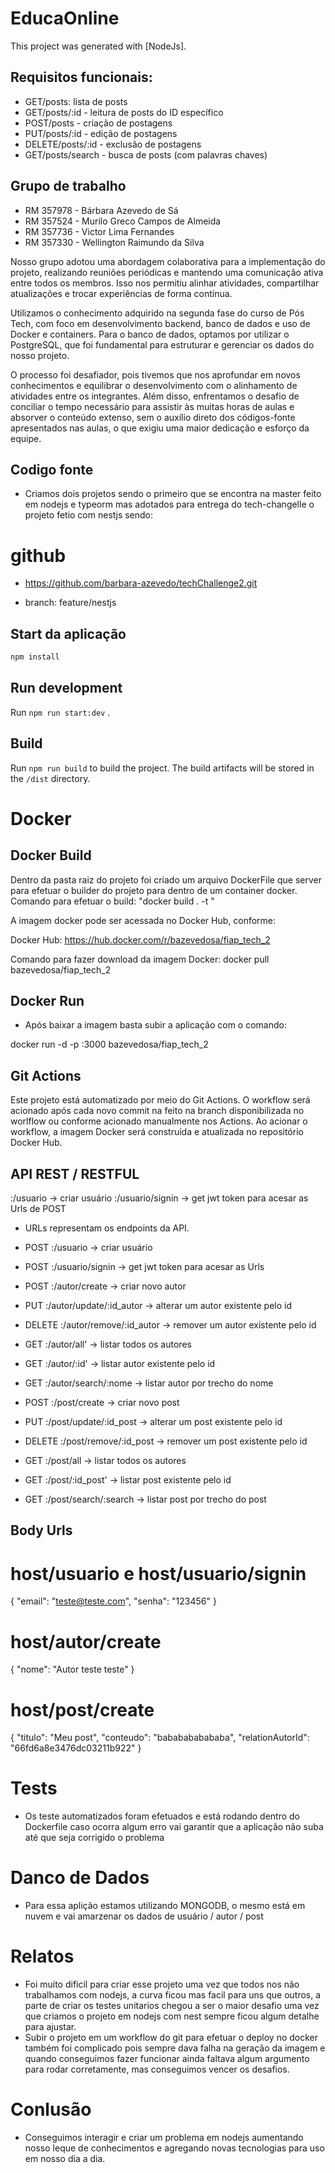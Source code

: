 # EducaOnline

This project was generated with [NodeJs]. 


## Requisitos funcionais:

* GET/posts: lista de posts
* GET/posts/:id - leitura de posts do ID específico
* POST/posts - criação de postagens
* PUT/posts/:id - edição de postagens
* DELETE/posts/:id - exclusão de postagens
* GET/posts/search - busca de posts  (com palavras chaves)

## Grupo de trabalho
* RM 357978 - Bárbara Azevedo de Sá
* RM 357524 - Murilo Greco Campos de Almeida
* RM 357736 - Victor Lima Fernandes
* RM 357330 - Wellington Raimundo da Silva

Nosso grupo adotou uma abordagem colaborativa para a implementação do projeto, realizando reuniões periódicas e mantendo uma comunicação ativa entre todos os membros. Isso nos permitiu alinhar atividades, compartilhar atualizações e trocar experiências de forma contínua.

Utilizamos o conhecimento adquirido na segunda fase do curso de Pós Tech, com foco em desenvolvimento backend, banco de dados e uso de Docker e containers. Para o banco de dados, optamos por utilizar o PostgreSQL, que foi fundamental para estruturar e gerenciar os dados do nosso projeto.

O processo foi desafiador, pois tivemos que nos aprofundar em novos conhecimentos e equilibrar o desenvolvimento com o alinhamento de atividades entre os integrantes. Além disso, enfrentamos o desafio de conciliar o tempo necessário para assistir às muitas horas de aulas e absorver o conteúdo extenso, sem o auxílio direto dos códigos-fonte apresentados nas aulas, o que exigiu uma maior dedicação e esforço da equipe.

## Codigo fonte

- Criamos dois projetos sendo o primeiro que se encontra na master feito em nodejs e typeorm mas adotados para entrega do tech-changelle o projeto fetio com nestjs sendo:

# github

- https://github.com/barbara-azevedo/techChallenge2.git

- branch: feature/nestjs

## Start da aplicação

```typescript 
npm install
```

## Run development

Run `npm run start:dev` .

## Build

Run `npm run build` to build the project. The build artifacts will be stored in the `/dist` directory.

# Docker

## Docker Build

Dentro da pasta raiz do projeto foi criado um arquivo DockerFile que server para efetuar o builder do projeto para dentro de um container docker.
Comando para efetuar o build: "docker build . -t <nome-app>"

A imagem docker pode ser acessada no Docker Hub, conforme:

Docker Hub: https://hub.docker.com/r/bazevedosa/fiap_tech_2

Comando para fazer download da imagem Docker: docker pull bazevedosa/fiap_tech_2

## Docker Run

- Após baixar a imagem basta subir a aplicação com o comando:

docker run -d -p <external-port>:3000 bazevedosa/fiap_tech_2

## Git Actions

Este projeto está automatizado por meio do Git Actions. O workflow será acionado após cada novo commit na feito na branch disponibilizada no worlflow ou conforme acionado manualmente nos Actions. 
Ao acionar o workflow, a imagem Docker será construída e atualizada no repositório Docker Hub. 

## API REST / RESTFUL

<host>:<port>/usuario                -> criar usuário
<host>:<port>/usuario/signin         -> get jwt token para acesar as Urls de POST

- URLs representam os endpoints da API.

- POST   <host>:<port>/usuario                -> criar usuário
- POST   <host>:<port>/usuario/signin         -> get jwt token para acesar as Urls

- POST   <host>:<port>/autor/create           -> criar novo autor 
- PUT    <host>:<port>/autor/update/:id_autor -> alterar um autor existente pelo id
- DELETE <host>:<port>/autor/remove/:id_autor -> remover um autor existente pelo id 
- GET    <host>:<port>/autor/all'             -> listar todos os autores 
- GET    <host>:<port>/autor/:id'             -> listar autor existente pelo id 
- GET    <host>:<port>/autor/search/:nome     -> listar autor por trecho do nome 

- POST   <host>:<port>/post/create            -> criar novo post 
- PUT    <host>:<port>/post/update/:id_post   -> alterar um post existente pelo id 
- DELETE <host>:<port>/post/remove/:id_post   -> remover um post existente pelo id 
- GET    <host>:<port>/post/all               -> listar todos os autores 
- GET    <host>:<port>/post/:id_post'         -> listar post existente pelo id 
- GET    <host>:<port>/post/search/:search    -> listar post por trecho do post  

## Body Urls

# host/usuario e host/usuario/signin
{
    "email": "teste@teste.com",
    "senha": "123456"
}

# host/autor/create
{
    "nome": "Autor teste teste"
}

# host/post/create
{
    "titulo": "Meu post",
    "conteudo": "bababababababa",
    "relationAutorId": "66fd6a8e3476dc03211b922"
}

# Tests

- Os teste automatizados foram efetuados e está rodando dentro do Dockerfile caso ocorra algum erro vai garantir que a aplicação não suba até que seja corrigido o problema

# Danco de Dados

- Para essa aplição estamos utilizando MONGODB, o mesmo está em nuvem e vai amarzenar os dados de usuário / autor / post

# Relatos

- Foi muito dificil para criar esse projeto uma vez que todos nos não trabalhamos com nodejs, a curva ficou mas facil para uns que outros, a parte de criar os testes unitarios chegou a ser o maior desafio uma vez que criamos o projeto em nodejs com nest sempre ficou algum detalhe para ajustar.
- Subir o projeto em um workflow do git para efetuar o deploy no docker também foi complicado pois sempre dava falha na geração da imagem e quando conseguimos fazer funcionar ainda faltava algum argumento para rodar corretamente, mas conseguimos vencer os desafios.

# Conlusão

- Conseguimos interagir e criar um problema em nodejs aumentando nosso leque de conhecimentos e agregando novas tecnologias para uso em nosso dia a dia.